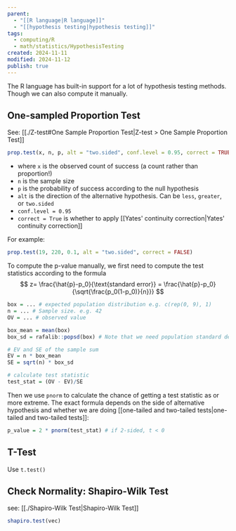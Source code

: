 ```yaml
---
parent:
  - "[[R language|R language]]"
  - "[[hypothesis testing|hypothesis testing]]"
tags:
  - computing/R
  - math/statistics/HypothesisTesting
created: 2024-11-11
modified: 2024-11-12
publish: true
---
```

The R language has built-in support for a lot of hypothesis testing methods. Though we can also compute it manually.

## One-sampled Proportion Test
See: [[./Z-test#One Sample Proportion Test|Z-test > One Sample Proportion Test]]

```r
prop.test(x, n, p, alt = "two.sided", conf.level = 0.95, correct = TRUE)
```
- where `x` is the observed count of success (a count rather than proportion!)
- `n` is the sample size
- `p` is the probability of success according to the null hypothesis
- `alt` is the direction of the alternative hypothesis. Can be `less`, `greater`, or `two.sided`
- `conf.level = 0.95`
- `correct = True` is whether to apply [[Yates' continuity correction|Yates' continuity correction]]

For example:
```r
prop.test(19, 220, 0.1, alt = "two.sided", correct = FALSE)
```

To compute the p-value manually, we first need to compute the test statistics according to the formula
$$
z= \frac{\hat{p}-p_0}{\text{standard error}} = \frac{\hat{p}-p_0}{\sqrt{\frac{p_0(1-p_0)}{n}}}
$$
```r
box = ... # expected population distribution e.g. c(rep(0, 9), 1)
n = ... # Sample size. e.g. 42
OV = ... # observed value

box_mean = mean(box)
box_sd = rafalib::popsd(box) # Note that we need population standard deviation!

# EV and SE of the sample sum
EV = n * box_mean
SE = sqrt(n) * box_sd

# calculate test statistic
test_stat = (OV - EV)/SE
```
Then we use `pnorm` to calculate the chance of getting a test statistic as or more extreme. The exact formula depends on the side of alternative hypothesis and whether we are doing [[one-tailed and two-tailed tests|one-tailed and two-tailed tests]]:
```r
p_value = 2 * pnorm(test_stat) # if 2-sided, t < 0
```

## T-Test
Use `t.test()`

## Check Normality: Shapiro-Wilk Test
see: [[./Shapiro-Wilk Test|Shapiro-Wilk Test]]
```r
shapiro.test(vec)
```